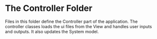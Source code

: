 # The Controller Folder
Files in this folder define the Controller part of the application.
The controller classes loads the ui files from the View and handles user inputs and outputs.
It also updates the System model.
